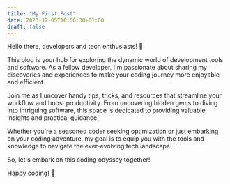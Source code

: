```yaml
---
title: "My First Post"
date: 2023-12-05T10:50:30+01:00
draft: false
---
```


Hello there, developers and tech enthusiasts! 👋

This blog is your hub for exploring the dynamic world of development tools and software. As a fellow developer, I'm passionate about sharing my discoveries and experiences to make your coding journey more enjoyable and efficient.

Join me as I uncover handy tips, tricks, and resources that streamline your workflow and boost productivity. From uncovering hidden gems to diving into intriguing software, this space is dedicated to providing valuable insights and practical guidance.

Whether you're a seasoned coder seeking optimization or just embarking on your coding adventure, my goal is to equip you with the tools and knowledge to navigate the ever-evolving tech landscape.

So, let's embark on this coding odyssey together!

Happy coding! 🚀
